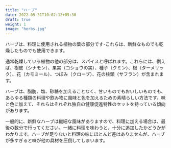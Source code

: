 ```yaml
---
title: "ハーブ"
date: 2022-05-31T10:02:12+05:30
draft: true
weight: 1
image: "herbs.jpg"
---
```

ハーブは、料理に使用される植物の葉の部分です-これらは、新鮮なものでも乾燥したものでも使用できます。

通常乾燥している植物の他の部分は、スパイスと呼ばれます。これらには、例えば、樹皮（シナモン）、果実（コショウの実）、種子（クミン）、根（ターメリック）、花（カモミール）、つぼみ（クローブ）、花の柱頭（サフラン）が含まれます。

ハーブは、脂肪、塩、砂糖を加えることなく、甘いものでもおいしいものでも、あらゆる種類の料理や飲み物に風味と色を加えるための素晴らしい方法です。味と色に加えて、それらはそれぞれ独自の健康促進特性のセットを持っている傾向があります。

一般的に、新鮮なハーブは繊細な風味がありますので、料理に加える場​​合は、最後の数分で行ってください。一緒に料理を味わうと、十分に追加したかどうかがわかります。ハーブが足りないと料理の味にほとんど差はありませんが、ハーブが多すぎると味が他の具材を圧倒してしまいます。

